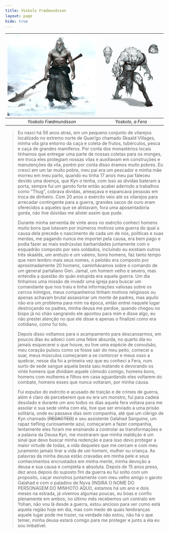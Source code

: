 ```yaml
---
title: Yoskolo Frødmundsson
layout: page
hide: true
---
```


| <img src="../../assets/players_photos/yoskolo-humano.jpg" alt="Yoskolo Frødmundsson" width="450"/> | <img src="../../assets/players_photos/yoskolo-fera.jpg" alt="Yoskolo, a Fera" width="323"/>|
|:--------------------------------------------------------------------------------------------------:|:------------------------------------------------------------------------------------------:|
|                           *Yoskolo Frødmundsson*                                                   |                                       *Yoskolo, a Fera*                                    |


>Eu nasci há 56 anos atras, em um pequeno conjunto de vilarejos localizado no extremo norte de Quan’go chamado Skaald Villages, minha vila gira entorno da caça e coleta de frutos, tubérculos, pesca e caça de grandes mamíferos. Por conta dos monastérios locais tínhamos que entregar uma parte de nossas coletas para os monges, em troca eles protegiam nossas vilas e auxiliavam em construções e manutenções da vila, porém por conta disso éramos muito pobres. Eu cresci em um lar muito pobre, meu pai era um pescador e minha mãe morreu em meu parto, quando eu tinha 17 anos meu pai faleceu devido uma doença, que Kyn o tenha, com isso as dividas bateram a porta, sempre fui um garoto forte então acabei aderindo a trabalhos como “Thug”, cobrava dividas, ameaçava e espancava pessoas em troca de dinheiro. Com 20 anos o exército veio até os vilarejos para arrecadar contingente para a guerra, grandes sacos de ouro eram oferecidos a aqueles que se alistavam, fora uma aposentadoria gorda, não tive dúvidas me alistei assim que pude.
>
>Durante minha serventia de vinte anos no exército conheci homens muito bons que lutavam por inúmeros motivos uma guerra do qual a causa dela precede o nascimento de cada um de nós, politicas e suas merdas, me pagando nunca me importei pela causa, era bem pago e podia fazer as mais esdrúxulas barbaridades juntamente com o esquadrão composto por seis soldados, incluindo eu existiam outros três skaalds, um aretuzo e um valeno, bons homens, faz tanto tempo que nem lembro mais seus nomes, o pelotão era composto por aproximadamente 20 homens, caminhávamos sobre o comando de um general partaliano Gen. Jamal, um homem velho e severo, mas entendia a questão do quão estupida era aquela guerra. Um dia tínhamos uma missão de invadir uma igreja para buscar um comandante que nos traiu e tinha informações valiosas sobre os cercos inimigos, meus companheiros tinham motivos religiosos ou apenas achavam brutal assassinar um monte de padres, mas aquilo não era um problema para mim na época, então entrei naquele lugar destroçando os padres, minha deusa me perdoe, quando chegou no bispo já no chão sangrando ele apontou para mim e disse algo, eu não prestei atenção no que ele disse e apenas o finalizei como era cotidiano, como fui tolo.
>
>Depois disso voltamos para o acampamento para descansarmos, em poucos dias eu adoeci com uma febre absurda, no quarto dia eu jamais esquecerei o que houve, eu tive uma espécie de convulsão, meu coração pulsou como se fosse sair do meu peito, comecei a suar, meus músculos começaram a se contorcer e meus osso a quebrar, nesse dia foi a primeira vez que eu conheci a Fera, num surto de sede sangue aquela besta saiu matando e devorando os vinte homens que dividiam aquele cômodo comigo, homens bons, homens com mulheres e filhos em casa aguardando eles voltarem do combate, homens esses que nunca voltaram, por minha causa. 
>
>Fui expulso do exército e acusado de traição e de crimes de guerra, além é claro de perceberem que eu era um monstro, fui para cadeia desolado e durante um ano todos os dias aquela fera voltava para me assolar e sua sede vinha com ela, tive que ser enviado a uma prisão solitária, onde eu passava dias sem companhia, até que um clérigo de Kyn chamado ~~[REDACTED]~~ e seu assistente Galahad Sanguine, um rapaz tiefling curiosamente azul, começaram a fazer companhia, lentamente eles foram me ensinando a controlar as transformações e a palavra da Deusa Kyn, me mostraram que minha maldição é um sinal que devo buscar minha redenção e para isso devo proteger a maior virtude de todas, a vida daqueles que me cercam e com meu juramento jamais tirar a vida de um homem, mulher ou criança. As palavras da minha deusa estão cravadas em minha pele e seus conhecimentos encrustados em minha mente, minha devoção a deusa e sua causa e completa e absoluta. Depois de 15 anos preso, dez anos depois do suposto fim da guerra eu fui solto com um proposito, caçar monstros juntamente com meu velho amigo o garoto Galahad e com o paladino de Nyva (INSIRA O NOME DO PERSONAGEM DO MINHOTO AQUI), estamos há um ano e dois meses na estrada, já vivemos algumas poucas, eu boas e confio plenamente em ambos, no último mês recebemos um contrato em Yohan, não vou lá desde a guerra, estou ancioso para ver como está aquela região hoje em dia, mas com medo de quais lembranças aquele lugar pode me trazer, na verdade não estou, não há o que temer, minha deusa estará comigo para me proteger e junto a ela eu sou imbatível. 


<style>
    img {
    max-width: 100%;
    height: auto;
  }
</style>
